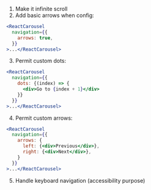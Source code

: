 1. Make it infinite scroll
2. Add basic arrows when config:
```jsx
<ReactCarousel
  navigation={{
    arrows: true,
  }}
>...</ReactCarousel>
```
3. Permit custom dots:
```jsx
<ReactCarousel
  navigation={{
    dots: {(index) => {
      <div>Go to {index + 1}</div>
    }}
  }}
>...</ReactCarousel>
```
4. Permit custom arrows:
```jsx
<ReactCarousel
  navigation={{
    arrows: {
      left: {<div>Previous</div>},
      right: {<div>Next</div>},
    }
  }}
>...</ReactCarousel>
```
5. Handle keyboard navigation (accessibility purpose)
